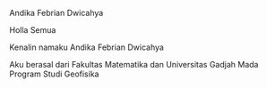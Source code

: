 Andika Febrian Dwicahya

Holla Semua 

Kenalin namaku Andika Febrian Dwicahya

Aku berasal dari Fakultas Matematika dan Universitas Gadjah Mada Program Studi Geofisika

